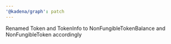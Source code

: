 ```yaml
---
'@kadena/graph': patch
---
```


Renamed Token and TokenInfo to NonFungibleTokenBalance and NonFungibleToken
accordingly
